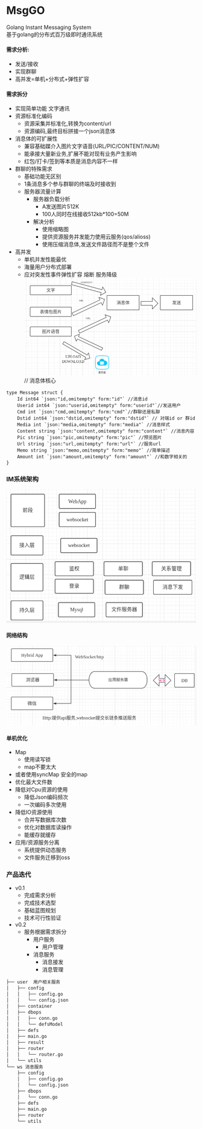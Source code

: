 # MsgGO
Golang Instant Messaging System  
基于golang的分布式百万级即时通讯系统

#### 需求分析:
- 发送/接收
- 实现群聊
- 高并发=单机+分布式+弹性扩容

#### 需求拆分
- 实现简单功能 文字通讯
- 资源标准化编码
    - 资源采集并标准化,转换为content/url
    - 资源编码,最终目标拼接一个json消息体
- 消息体的可扩展性
    - 兼容基础媒介入图片文字语音(URL/PIC/CONTENT/NUM)
    - 能承接大量新业务,扩展不能对现有业务产生影响
    - 红包/打卡/签到等本质是消息内容不一样
- 群聊的特殊需求
    - 基础功能无区别
    - 1条消息多个参与群聊的终端及时接收到
    - 服务器流量计算
        - 服务器负载分析
            - A发送图片512K
            - 100人同时在线接收512kb*100=50M
        - 解决分析
            - 使用缩略图
            - 提供资源服务并发能力使用云服务(qos/alioss)
            - 使用压缩消息体,发送文件路径而不是整个文件
- 高并发
    - 单机并发性能最优
    - 海量用户分布式部署
    - 应对突发性事件弹性扩容 熔断 服务降级
![](./README/SERVER.png)
// 消息体核心
``` 
type Message struct {
	Id int64 `json:"id,omitempty" form:"id"` //消息id
	Userid int64 `json:"userid,omitempty" form:"userid"`//发送用户
	Cmd int `json:"cmd,omitempty" form:"cmd"`//群聊还是私聊
	Dstid int64 `json:"dstid,omitempty" form:"dstid"` // 对端id or 群id
	Media int `json:"media,omitempty" form:"media"` //消息样式
	Content string `json:"content,omitempty" form:"content"` //消息内容
	Pic string `json:"pic,omitempty" form:"pic"` //预览图片
	Url string `json:"url,omitempty" form:"url"` //服务url
	Memo string `json:"memo,omitempty" form:"memo"` //简单描述
	Amount int `json:"amount,omitempty" form:"amount"` //和数字相关的
}    
```
### IM系统架构
![](./README/im.png)

#### 网络结构
![](./README/HTTP.png)

#### 单机优化
- Map
    - 使用读写锁
    - map不要太大
- 或者使用syncMap 安全的map
- 优化最大文件数
- 降低对Cpu资源的使用
    - 降低Json编码频次
    - 一次编码多次使用
- 降低IO资源使用
    - 合并写数据库次数
    - 优化对数据库读操作
    - 能缓存就缓存
- 应用/资源服务分离
    - 系统提供动态服务
    - 文件服务迁移到oss
    
    
### 产品迭代
- v0.1
    - 完成需求分析
    - 完成技术选型
    - 基础蓝图规划
    - 技术可行性验证
- v0.2
    - 服务根据需求拆分 
        - 用户服务
            - 用户管理  
        - 消息服务
            - 消息接发
            - 消息管理

``` 
├── user  用户相关服务
│   ├── config
│   │   ├── config.go
│   │   └── config.json
│   ├── container
│   ├── dbops
│   │   ├── conn.go
│   │   └── defsModel
│   ├── defs
│   ├── main.go
│   ├── result
│   ├── router
│   │   └── router.go
│   └── utils
└── ws 消息服务
    ├── config
    │   ├── config.go
    │   └── config.json
    ├── dbops
    │   └── conn.go
    ├── defs
    ├── main.go
    ├── router
    └── utils
```